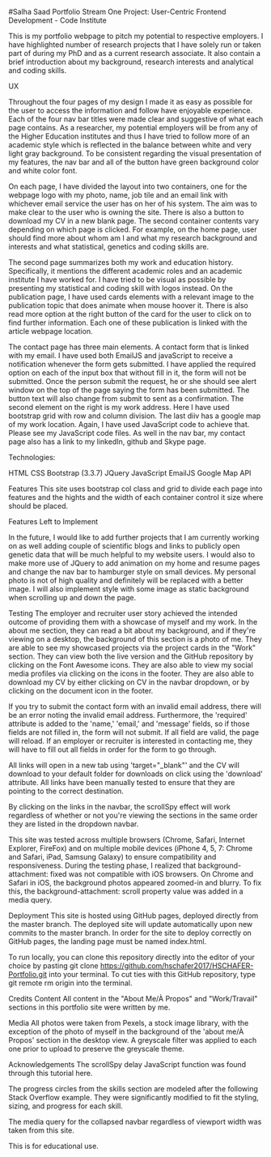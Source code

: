 #Salha Saad Portfolio
Stream One Project: User-Centric Frontend Development - Code Institute

This is my portfolio webpage to pitch my potential to respective employers. I have highlighted number of research projects that I have solely run or taken part of during my PhD and as a current research associate. It also contain a brief introduction about my background, research interests and analytical and coding skills. 



UX

Throughout the four pages of my design I made it as easy as possible for the user to access the information and follow have enjoyable experience. Each of the four nav bar titles were made clear and suggestive of what each page contains. As a researcher, my potential employers will be from any of the Higher Education institutes and thus I have tried to follow more of an academic style which is reflected in the balance between white and very light gray background. To be consistent regarding the visual presentation of my features, the nav bar and all of the button have green background color and white color font. 

On each page, I have divided the layout into two containers, one for the webpage logo with my photo, name, job tile and an email link with whichever email service the user has on her of his system. The aim was to make clear to the user who is owning the site. There is also a button to download my CV in a new blank page. The second container contents vary depending on which page is clicked. For example, on the home page, user should find more about whom am I and what my research background and interests and what statistical, genetics and coding skills are. 

The second page summarizes both my work and education history. Specifically, it mentions the different academic roles and an academic institute I have worked for. I have tried to be visual as possible by presenting my statistical and coding skill with logos instead. On the publication page, I have used cards elements with a relevant image to the publication topic that does animate when mouse hoover it. There is also read more option at the right button of the card for the user to click on to find further information. Each one of these publication is linked with the article webpage location. 

The contact page has three main elements. A contact form that is linked with my email. I have used both EmailJS and javaScript to receive a notification whenever the form gets submitted. I have applied the required option on each of the input box that without fill in it, the form will not be submitted. Once the person submit the request, he or she should see alert window on the top of the page saying the form has been submitted. The button text will also change from submit to sent as a confirmation. The second element on the right is my work address. Here I have used bootstrap grid with row and column division. The last diiv has a google map of my work location. Again, I have used JavaScript code to achieve that. Please see my JavaScript code files. As well in the nav bar, my contact page also has a link to my linkedIn, github and Skype page. 



Technologies:

HTML
CSS
Bootstrap (3.3.7)
JQuery 
JavaScript
EmailJS
Google Map API


Features
This site uses bootstrap col class and grid to divide each page into features and the hights and the width of each container control it size where should be placed. 


Features Left to Implement

In the future, I would like to add further projects that I am currently working on as well adding couple of scientific blogs and links to publicly open genetic data that will be much helpful to my website users. I would also to make more use of JQuery to add animation on my home and resume pages and change the nav bar to hamburger style on small devices. My personal photo is not of high quality and definitely will be replaced with a better image. I will also implement style with some image as static background when scrolling up and down the page. 



Testing
The employer and recruiter user story achieved the intended outcome of providing them with a showcase of myself and my work. In the about me section, they can read a bit about my background, and if they're viewing on a desktop, the background of this section is a photo of me. They are able to see my showcased projects via the project cards in the "Work" section. They can view both the live version and the GitHub repository by clicking on the Font Awesome icons. They are also able to view my social media profiles via clicking on the icons in the footer. They are also able to download my CV by either clicking on CV in the navbar dropdown, or by clicking on the document icon in the footer.

If you try to submit the contact form with an invalid email address, there will be an error noting the invalid email address. Furthermore, the 'required' attribute is added to the 'name,' 'email,' and 'message' fields, so if those fields are not filled in, the form will not submit. If all field are valid, the page will reload. If an employer or recruiter is interested in contacting me, they will have to fill out all fields in order for the form to go through.

All links will open in a new tab using 'target="_blank"' and the CV will download to your default folder for downloads on click using the 'download' attribute. All links have been manually tested to ensure that they are pointing to the correct destination.

By clicking on the links in the navbar, the scrollSpy effect will work regardless of whether or not you're viewing the sections in the same order they are listed in the dropdown navbar.

This site was tested across multiple browsers (Chrome, Safari, Internet Explorer, FireFox) and on multiple mobile devices (iPhone 4, 5, 7: Chrome and Safari, iPad, Samsung Galaxy) to ensure compatibility and responsiveness. During the testing phase, I realized that background-attachment: fixed was not compatible with iOS browsers. On Chrome and Safari in iOS, the background photos appeared zoomed-in and blurry. To fix this, the background-attachment: scroll property value was added in a media query.

Deployment
This site is hosted using GitHub pages, deployed directly from the master branch. The deployed site will update automatically upon new commits to the master branch. In order for the site to deploy correctly on GitHub pages, the landing page must be named index.html.

To run locally, you can clone this repository directly into the editor of your choice by pasting git clone https://github.com/hschafer2017/HSCHAFER-Portfolio.git into your terminal. To cut ties with this GitHub repository, type git remote rm origin into the terminal.

Credits
Content
All content in the "About Me/À Propos" and "Work/Travail" sections in this portfolio site were written by me.

Media
All photos were taken from Pexels, a stock image library, with the exception of the photo of myself in the background of the 'about me/À Propos' section in the desktop view. A greyscale filter was applied to each one prior to upload to preserve the greyscale theme.

Acknowledgements
The scrollSpy delay JavaScript function was found through this tutorial here.

The progress circles from the skills section are modeled after the following Stack Overflow example. They were significantly modified to fit the styling, sizing, and progress for each skill.

The media query for the collapsed navbar regardless of viewport width was taken from this site.

This is for educational use.
